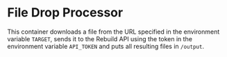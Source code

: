 # File Drop Processor

This container downloads a file from the URL specified in the environment variable `TARGET`, sends it to the Rebuild API using the token in the environment variable `API_TOKEN` and puts all resulting files in `/output`.
